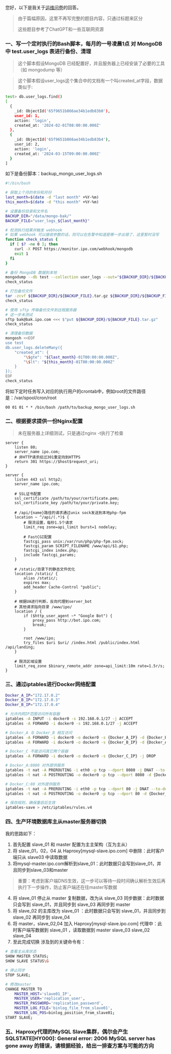 您好，以下是我关于[运维问卷](https://github.com/housesigma/hr-interview/blob/main/DevOps.md)的回答。
> 由于篇幅原因，这里不再写完整的题目内容，只通过标题来区分
>
> 这些题目参考了ChatGPT和一些互联网资源

### 一、写一个定时执行的Bash脚本，每月的一号凌晨1点 对 MongoDB 中 test.user_logs 表进行备份、清理
> 这个脚本假设MongoDB 已经配置好，并且服务器上已经安装了必要的工具（如 mongodump 等）

> 这个脚本假设user_logs这个集合中的文档有一个叫created_at字段，数据类似于:
```bash
test> db.user_logs.find()
[
  {
    _id: ObjectId('65f9651b866ae34b1edb83b0'),
    user_id: 1,
    action: 'login',
    created_at: '2024-02-01T08:00:00.000Z'
  },
  {
    _id: ObjectId('65f9651b866ae34b1edb83b4'),
    user_id: 2,
    action: 'login',
    created_at: '2024-03-15T09:00:00.000Z'
  }
]
```
如下是备份脚本：backup_mongo_user_logs.sh
```bash
#!/bin/bash

# 获取上个月的年份和月份
last_month=$(date -d "last month" +%Y-%m)
this_month=$(date -d "this month" +%Y-%m)

# 设置备份目录和文件名
BACKUP_DIR="/data/mongo-bak/"
BACKUP_FILE="user_logs_${last_month}"

# 检测执行结果并触发 webhook
# 如果 webhook 可以接收参数的话，则可以在告警中知道是哪一步出错了，这里暂时没写
function check_status {
  if [ $? -ne 0 ]; then
    curl -X POST https://monitor.ipo.com/webhook/mongodb
    exit 1
  fi
}

# 备份 MongoDB 数据到本地
mongodump --db test --collection user_logs --out="${BACKUP_DIR}/${BACKUP_FILE}" --query "{ \"created_at\": { \"\$gte\": \"${last_month}-01T00:00:00.000Z\", \"\$lt\": \"${this_month}-01T00:00:00.000Z\" } }"
check_status

# 打包备份文件
tar -zcvf ${BACKUP_DIR}/${BACKUP_FILE}.tar.gz ${BACKUP_DIR}/${BACKUP_FILE}
check_status

# 使用 sftp 传输备份文件到远程服务器
# 这一步未测试
sftp bak@bak.ipo.com <<< $"put ${BACKUP_DIR}/${BACKUP_FILE}.tar.gz"
check_status

# 清理备份数据
mongosh <<EOF
use test
db.user_logs.deleteMany({
    "created_at": {
        "\$gte": "${last_month}-01T00:00:00.000Z",
        "\$lt": "${this_month}-01T00:00:00.000Z"
    }
});
EOF
check_status
```
将如下定时任务写入对应的执行用户的crontab中，例如root的文件路径是：/var/spool/cron/root
```
00 01 01 * * /bin/bash /path/to/backup_mongo_user_logs.sh
```

### 二、根据要求提供一份Nginx配置
> 未在服务器上详细测试，只是通过nginx -t执行了检查
```nginx
server {
    listen 80;
    server_name ipo.com;
    # 非HTTP请求经过301重定向到HTTPS
    return 301 https://$host$request_uri;
}

server {
    listen 443 ssl http2;
    server_name ipo.com;

    # SSL证书配置
    ssl_certificate /path/to/your/certificate.pem;
    ssl_certificate_key /path/to/your/private.key;

    # /api/{name}路径的请求通过unix sock发送到本地php-fpm
    location ~ ^/api/(.*)$ {
        # 限流设置，每秒1.5个请求
        limit_req zone=api_limit burst=1 nodelay;

        # FastCGI配置
        fastcgi_pass unix:/var/run/php/php-fpm.sock;
        fastcgi_param SCRIPT_FILENAME /www/api/$1.php;
        fastcgi_index index.php;
        include fastcgi_params;
    }

    # /static/目录下的静态文件优化
    location /static/ {
        alias /static/;
        expires max;
        add_header Cache-Control "public";
    }

    # 根据UA进行判断，反向代理到server_bot
    # 其他请求指向目录 /www/ipo/
    location / {
        if ($http_user_agent ~* "Google Bot") {
            proxy_pass http://bot.ipo.com;
            break;
        }

        root /www/ipo;
        try_files $uri $uri/ /index.html /public/index.html /api/landing;
    }

    # 限流区域设置
    limit_req_zone $binary_remote_addr zone=api_limit:10m rate=1.5r/s;
}
```
### 三、通过iptables进行Docker网络配置
```bash
Docker_A_IP="172.17.0.2"
Docker_B_IP="172.17.0.3"
Docker_B_IP="172.17.0.4"

# 允许内网IP范围访问所有容器
iptables -A INPUT -i docker0 -s 192.168.0.1/27 -j ACCEPT
iptables -A FORWARD -i docker0 -s 192.168.0.1/27 -j ACCEPT

# Docker_A 与 Docker_B 相互访问
iptables -A FORWARD -i docker0 -o docker0 -s {Docker_A_IP} -d {Docker_B_IP} -j ACCEPT
iptables -A FORWARD -i docker0 -o docker0 -s {Docker_B_IP} -d {Docker_A_IP} -j ACCEPT

# Docker_C 不能访问其它两个容器
iptables -A FORWARD -i docker0 -o docker0 -s {Docker_C_IP} -j DROP

# Docker_A:8080 对外提供服务
iptables -t nat -A PREROUTING -i eth0 -p tcp --dport 8080 -j DNAT --to-destination {Docker_A_IP}:8080
iptables -t nat -A POSTROUTING -o docker0 -p tcp --dport 8080 -d {Docker_A_IP} -j SNAT --to-source {Docker_A_IP}

# Docker_C:80 对外提供服务
iptables -t nat -A PREROUTING -i eth0 -p tcp --dport 80 -j DNAT --to-destination {Docker_C_IP}:80
iptables -t nat -A POSTROUTING -o docker0 -p tcp --dport 80 -d {Docker_C_IP} -j SNAT --to-source {Docker_C_IP}

# 保存规则，确保重启后生效
iptables-save > /etc/iptables/rules.v4
```

### 四、生产环境数据库主从master服务器切换
我的思路如下：
1. 首先配置 slave_01 和 master 配置为主主架构（互为主从）
2. 将 slave_01，02，04 从 Haproxy[mysql-slave.ipo.com] 中删除：此时客户端只从 slave03 中读取数据
3. 将mysql-master.ipo.com解析到slave_01：此时数据只会写到slave_01，并且同步到slave_03和master

> 重要：考虑到客户端DNS生效，这一步可以等待一段时间确认解析生效后再执行下一步操作，防止客户端还在往master写数据

4. 将 slave_01 停止从 master 复制数据，改为从 slave_03 同步数据：此时数据只会写到 slave_01，并且同步到 slave_03 再同步到 master
5. 将 slave_02 的主库改为 slave_01 ：此时数据只会写到 slave_01，并且同步到 slave_02 再同步到 slave_04
6. 将 master，slave_02,04 加入 Haproxy[mysql-slave.ipo.com] 代理中：此时客户端写数据到 slave_01 ，读取数据到 master slave_03 slave_02 slave_04
7. 至此完成切换
涉及到的关键命令有：
```bash
# 查看主从库状态
SHOW MASTER STATUS;
SHOW SLAVE STATUS\G

# 停止同步
STOP SLAVE;

# 修改master
CHANGE MASTER TO
    MASTER_HOST='slave01_IP',
    MASTER_USER='replication_user',
    MASTER_PASSWORD='replication_password',
    MASTER_LOG_FILE='binlog_file_from_slave01',
    MASTER_LOG_POS=binlog_position_from_slave01;
START SLAVE;
```


### 五、Haproxy代理的MySQL Slave集群，偶尔会产生 SQLSTATE[HY000]: General error: 2006 MySQL server has gone away 的错误，请根据经验，给出一排查方案与可能的方向
